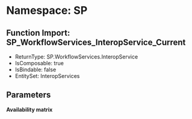 # Namespace: SP

## Function Import: SP_WorkflowServices_InteropService_Current

- ReturnType: SP.WorkflowServices.InteropService
- IsComposable: true
- IsBindable: false
- EntitySet: InteropServices

## Parameters

**Availability matrix**

